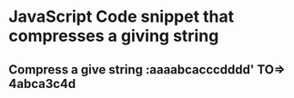 
# JavaScript Code snippet that  compresses a giving string 
## Compress a give string :aaaabcacccdddd' TO=> 4abca3c4d
